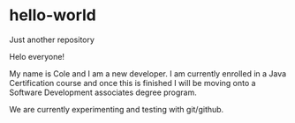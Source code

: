 # hello-world
Just another repository

Helo everyone!

My name is Cole and I am a new developer. I am currently enrolled in a Java Certification course and once this is finished I will be moving onto a Software Development associates degree program. 

We are currently experimenting and testing with git/github.
